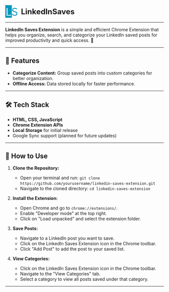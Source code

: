 <div style="display: flex; align-items: center; gap: 10px;">
  <img src="assets/linkedInSaves-48x48.png" alt="Logo" style="height: 40px; width: auto;">
  <h1  style="margin: 0; font-size: 1.5rem; display: inline">LinkedInSaves</h1>
</div>

---
**LinkedIn Saves Extension** is a simple and efficient Chrome Extension that helps you organize, search, and categorize your LinkedIn saved posts for improved productivity and quick access. 🚀  

---

## 🌟 Features
- **Categorize Content:** Group saved posts into custom categories for better organization.
- **Offline Access:** Data stored locally for faster performance.  
---

## 🛠️ Tech Stack
- **HTML, CSS, JavaScript**  
- **Chrome Extension APIs**  
- **Local Storage** for initial release  
- Google Sync support (planned for future updates)

---
## 🚀 How to Use

1. **Clone the Repository:**
    - Open your terminal and run: `git clone https://github.com/yourusername/linkedin-saves-extension.git`
    - Navigate to the cloned directory: `cd linkedin-saves-extension`

2. **Install the Extension:**
    - Open Chrome and go to `chrome://extensions/`.
    - Enable "Developer mode" at the top right.
    - Click on "Load unpacked" and select the extension folder.

3. **Save Posts:**
    - Navigate to a LinkedIn post you want to save.
    - Click on the LinkedIn Saves Extension icon in the Chrome toolbar.
    - Click "Add Post" to add the post to your saved list.

4. **View Categories:**
    - Click on the LinkedIn Saves Extension icon in the Chrome toolbar.
    - Navigate to the "View Categories" tab.
    - Select a category to view all posts saved under that category.
---
